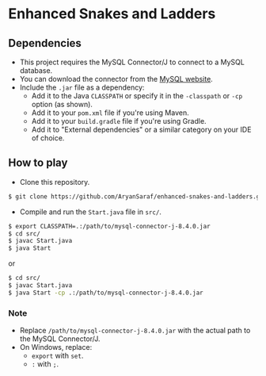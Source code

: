 # Enhanced Snakes and Ladders
## Dependencies
- This project requires the MySQL Connector/J to connect to a MySQL database.
- You can download the connector from the [MySQL website](https://dev.mysql.com/downloads/connector/j/).
- Include the `.jar` file as a dependency:
  - Add it to the Java `CLASSPATH` or specify it in the `-classpath` or `-cp` option (as shown).
  - Add it to your `pom.xml` file if you're using Maven.
  - Add it to your `build.gradle` file if you're using Gradle.
  - Add it to "External dependencies" or a similar category on your IDE of choice.
## How to play
- Clone this repository.
```bash
$ git clone https://github.com/AryanSaraf/enhanced-snakes-and-ladders.git
```
- Compile and run the `Start.java` file in `src/`.
```bash
$ export CLASSPATH=.:/path/to/mysql-connector-j-8.4.0.jar
$ cd src/
$ javac Start.java
$ java Start
```
or
```bash
$ cd src/
$ javac Start.java
$ java Start -cp .:/path/to/mysql-connector-j-8.4.0.jar
```
### Note
- Replace `/path/to/mysql-connector-j-8.4.0.jar` with the actual path to the MySQL Connector/J.
- On Windows, replace:
  - `export` with `set`.
  - `:` with `;`.
